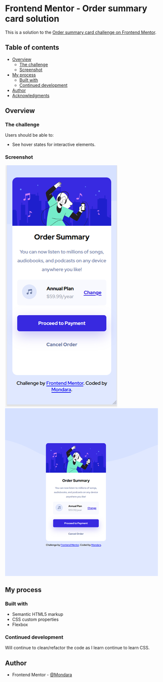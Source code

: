 # Frontend Mentor - Order summary card solution

This is a solution to the [Order summary card challenge on Frontend Mentor](https://www.frontendmentor.io/challenges/order-summary-component-QlPmajDUj).

## Table of contents

- [Overview](#overview)
  - [The challenge](#the-challenge)
  - [Screenshot](#screenshot)
- [My process](#my-process)
  - [Built with](#built-with)
  - [Continued development](#continued-development)
- [Author](#author)
- [Acknowledgments](#acknowledgments)


## Overview

### The challenge

Users should be able to:

- See hover states for interactive elements.

### Screenshot

![](./Mobile_ScreenShot.PNG)
![](./Desktop_ScreenShot.PNG)

## My process

### Built with

- Semantic HTML5 markup
- CSS custom properties
- Flexbox

### Continued development

Will continue to clean/refactor the code as I learn continue to learn CSS.

## Author

- Frontend Mentor - [@Mondara](https://www.frontendmentor.io/profile/Mondara)


